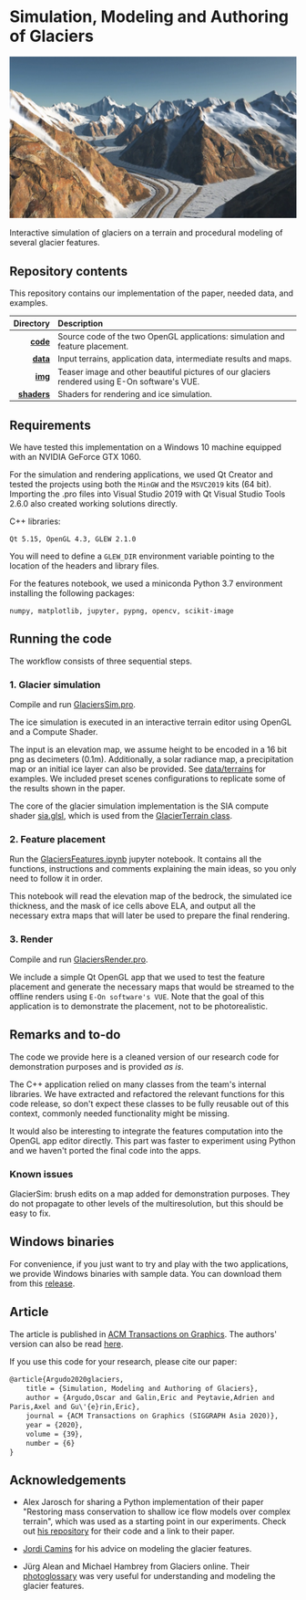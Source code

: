 # Simulation, Modeling and Authoring of Glaciers
![Teaser image](./img/teaser.jpg)

Interactive simulation of glaciers on a terrain and procedural modeling of several glacier features.


## Repository contents

This repository contains our implementation of the paper, needed data, and examples.

| Directory | Description |
| ---: | :--- |
| **[code](./code)**  | Source code of the two OpenGL applications: simulation and feature placement.  |
| **[data](./data)** | Input terrains, application data, intermediate results and maps. |
| **[img](./img)**  | Teaser image and other beautiful pictures of our glaciers rendered using E-On software's VUE. |
| **[shaders](./shaders)**  | Shaders for rendering and ice simulation. |


## Requirements

We have tested this implementation on a Windows 10 machine equipped with an NVIDIA GeForce GTX 1060.

For the simulation and rendering applications, we used Qt Creator and tested the projects using both the ``MinGW`` and the ``MSVC2019`` kits (64 bit). Importing the .pro files into Visual Studio 2019 with Qt Visual Studio Tools 2.6.0 also created working solutions directly.

C++ libraries:
```
Qt 5.15, OpenGL 4.3, GLEW 2.1.0 
```
You will need to define a ``GLEW_DIR`` environment variable pointing to the location of the headers and library files.

For the features notebook, we used a miniconda Python 3.7 environment installing the following packages:
```
numpy, matplotlib, jupyter, pypng, opencv, scikit-image
```


## Running the code

The workflow consists of three sequential steps.

### 1. Glacier simulation

Compile and run [GlaciersSim.pro](./GlaciersSim.pro).

The ice simulation is executed in an interactive terrain editor using OpenGL and a Compute Shader.

The input is an elevation map, we assume height to be encoded in a 16 bit png as decimeters (0.1m). Additionally, a solar radiance map, a precipitation map or an initial ice layer can also be provided. See [data/terrains](./data/terrains) for examples. We included preset scenes configurations to replicate some of the results shown in the paper.

The core of the glacier simulation implementation is the SIA compute shader [sia.glsl](./shaders/sia.glsl), which is used from the [GlacierTerrain class](./code/glacierterrain.h).


### 2. Feature placement

Run the [GlaciersFeatures.ipynb](/GlaciersFeatures.ipynb) jupyter notebook. It contains all the functions, instructions and comments explaining the main ideas, so you only need to follow it in order.

This notebook will read the elevation map of the bedrock, the simulated ice thickness, and the mask of ice cells above ELA, and output all the necessary extra maps that will later be used to prepare the final rendering. 


### 3. Render

Compile and run [GlaciersRender.pro](./GlaciersRender.pro).

We include a simple Qt OpenGL app that we used to test the feature placement and generate the necessary maps that would be streamed to the offline renders using ``E-On software's VUE``. Note that the goal of this application is to demonstrate the placement, not to be photorealistic.


## Remarks and to-do

The code we provide here is a cleaned version of our research code for demonstration purposes and is provided *as is*. 

The C++ application relied on many classes from the team's internal libraries. We have extracted and refactored the relevant functions for this code release, so don't expect these classes to be fully reusable out of this context, commonly needed functionality might be missing.

It would also be interesting to integrate the features computation into the OpenGL app editor directly. This part was faster to experiment using Python and we haven't ported the final code into the apps.


### Known issues

GlacierSim: brush edits on a map added for demonstration purposes. They do not propagate to other levels of the multiresolution, but this should be easy to fix.


## Windows binaries

For convenience, if you just want to try and play with the two applications, we provide Windows binaries with sample data.
You can download them from this [release](https://github.com/oargudo/glaciers/releases/tag/v1.0).


## Article

The article is published in [ACM Transactions on Graphics](https://doi.org/10.1145/3414685.3417855). The authors' version can also be read [here](https://hal.archives-ouvertes.fr/hal-02929531/document).

If you use this code for your research, please cite our paper:
```
@article{Argudo2020glaciers,
    title = {Simulation, Modeling and Authoring of Glaciers},
    author = {Argudo,Oscar and Galin,Eric and Peytavie,Adrien and Paris,Axel and Gu\'{e}rin,Eric},
    journal = {ACM Transactions on Graphics (SIGGRAPH Asia 2020)},
    year = {2020},
    volume = {39},
    number = {6}
}
```


## Acknowledgements

* Alex Jarosch for sharing a Python implementation of their paper "Restoring mass conservation to shallow ice flow models over complex terrain", which was used as a starting point in our experiments. Check out [his repository](https://github.com/alexjarosch/sia-fluxlim) for their code and a link to their paper.

* [Jordi Camins](http://www.gelicehielo.com/) for his advice on modeling the glacier features.

* Jürg Alean and Michael Hambrey from Glaciers online. Their [photoglossary](https://www.swisseduc.ch/glaciers/glossary/index-en.html) was very useful for understanding and modeling the glacier features.
 